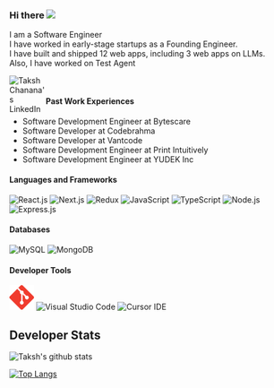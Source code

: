 ### Hi there  <img src="https://media.giphy.com/media/hvRJCLFzcasrR4ia7z/giphy.gif" width="25px">

I am a Software Engineer
<br />
I have worked in early-stage startups as a Founding Engineer.
<br />
I have built and shipped 12 web apps, including 3 web apps on LLMs.
<br />
Also, I have worked on Test Agent
<br />

<a href="mailto:takshch089@gmail.com">
  <img align="left" alt="Taksh Chanana's LinkedIn" width="65px" src="https://img.shields.io/badge/Gmail-D14836?style=for-the-badge&logo=gmail&logoColor=white" />
</a>
<br>

#### Past Work Experiences
  - Software Development Engineer at Bytescare
  - Software Developer at Codebrahma
  - Software Developer at Vantcode
  - Software Development Engineer at Print Intuitively
  - Software Development Engineer at YUDEK Inc

#### Languages and Frameworks

<p align="left">
<img alt="React.js" width="90px" src="https://img.shields.io/badge/React-20232A?style=for-the-badge&logo=react&logoColor=61DAFB" />
<img alt="Next.js" width="90px" src="https://img.shields.io/badge/Next.js-000000?style=for-the-badge&logo=nextdotjs&logoColor=white" />
<img alt="Redux" width="90px" src="https://img.shields.io/badge/Redux-764ABC?style=for-the-badge&logo=redux&logoColor=white" />
<img alt="JavaScript" width="110px" src="https://img.shields.io/badge/JavaScript-F7DF1E?style=for-the-badge&logo=javascript&logoColor=black" />
<img alt="TypeScript" width="110px" src="https://img.shields.io/badge/TypeScript-3178C6?style=for-the-badge&logo=typescript&logoColor=white" />
<img alt="Node.js" width="90px" src="https://img.shields.io/badge/Node.js-43853D?style=for-the-badge&logo=node-dot-js&logoColor=white" />
<img alt="Express.js" width="110px" src="https://img.shields.io/badge/Express.js-000000?style=for-the-badge&logo=express&logoColor=white" />
</p>

#### Databases

<p align="left">
<img alt="MySQL" width="90px" src="https://img.shields.io/badge/MySQL-005C84?style=for-the-badge&logo=mysql&logoColor=white" />
<img alt="MongoDB" width="100px" src="https://img.shields.io/badge/MongoDB-4EA94B?style=for-the-badge&logo=mongodb&logoColor=white" />
</p>

#### Developer Tools

<p align="left">
  <img alt="Git" width="44px" src="https://raw.githubusercontent.com/github/explore/80688e429a7d4ef2fca1e82350fe8e3517d3494d/topics/git/git.png" />
  <img alt="Visual Studio Code" width="38px" src="https://upload.wikimedia.org/wikipedia/commons/thumb/9/9a/Visual_Studio_Code_1.35_icon.svg/1024px-Visual_Studio_Code_1.35_icon.svg.png" />
  <img alt="Cursor IDE" width="38px" src="https://cursor.com/assets/images/logo.svg" />
</p>

## Developer Stats

![Taksh's github stats](https://github-readme-stats.vercel.app/api?username=takshch&show_icons=true)


[![Top Langs](https://github-readme-stats.vercel.app/api/top-langs/?username=takshch&hide=html)](https://github.com/anuraghazra/github-readme-stats)
